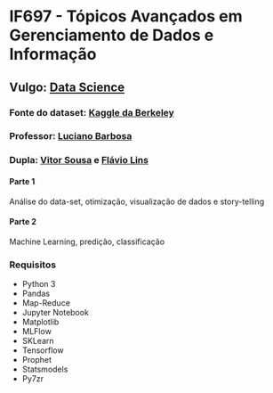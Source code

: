 # IF697 - Tópicos Avançados em Gerenciamento de Dados e Informação
## Vulgo: [Data Science](https://profluciano.github.io/cd/pages/slides.html)
### Fonte do dataset: [Kaggle da Berkeley](https://www.kaggle.com/berkeleyearth/climate-change-earth-surface-temperature-data)
### Professor: [Luciano Barbosa](http://github.com/profluciano)
### Dupla: [Vitor Sousa](http://github.com/vss-2) e [Flávio Lins](http://github.com/Flavio13Lins)

#### Parte 1
Análise do data-set, otimização, visualização de dados e story-telling

#### Parte 2
Machine Learning, predição, classificação

### Requisitos
* Python 3
* Pandas
* Map-Reduce
* Jupyter Notebook
* Matplotlib
* MLFlow
* SKLearn
* Tensorflow
* Prophet
* Statsmodels
* Py7zr